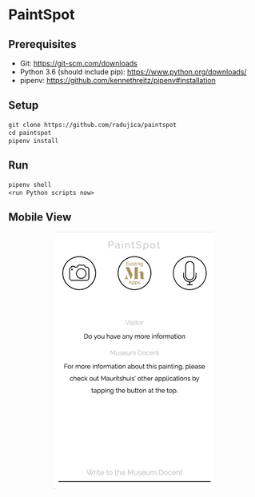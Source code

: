 # PaintSpot

## Prerequisites

* Git: https://git-scm.com/downloads
* Python 3.6 (should include pip): https://www.python.org/downloads/
* pipenv: https://github.com/kennethreitz/pipenv#installation

## Setup

```
git clone https://github.com/radujica/paintspot
cd paintspot
pipenv install 
```

## Run

```
pipenv shell
<run Python scripts now>
```

## Mobile View

<p align="center">
    <kbd>
      <img src="https://github.com/radujica/paintspot/blob/master/images/mobile_view.jpg?raw=true" width="320"\>
     </kbd>
</p>
